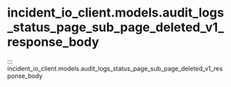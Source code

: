 # incident_io_client.models.audit_logs_status_page_sub_page_deleted_v1_response_body

::: incident_io_client.models.audit_logs_status_page_sub_page_deleted_v1_response_body